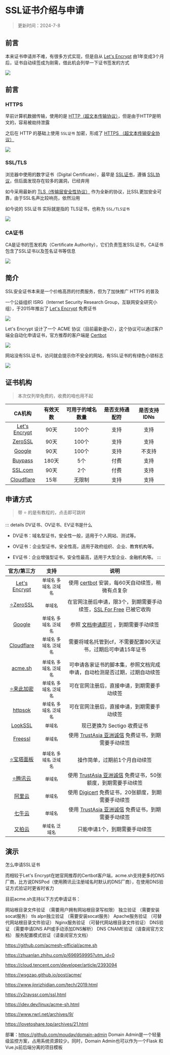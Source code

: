 # SSL证书介绍与申请

> 更新时间：2024-7-8

## 前言

本来证书申请并不难，有很多方式实现，但是自从 [Let's Encrypt](https://letsencrypt.org/zh-cn/) 由1年变成3个月后，证书自动续签成为刚需，借此机会列举一下证书签发的方式

![](/ssl/ssl-01.png)



## 前言

### HTTPS

早前计算机数据传输，使用的是 [HTTP（超文本传输协议）](https://baike.baidu.com/item/HTTP)，但是由于HTTP是明文的，容易被劫持泄露

之后在 HTTP 的基础上使用 `SSL证书` 加密，形成了 [HTTPS （超文本传输安全协议）](https://baike.baidu.com/item/HTTPS)

![](/ssl/ssl-02.png)


### SSL/TLS

浏览器中使用的数字证书（Digital Certificate），最早是 [SSL证书](https://baike.baidu.com/item/SSL%E8%AF%81%E4%B9%A6)，遵循 [SSL协议](https://baike.baidu.com/item/%E5%AE%89%E5%85%A8%E5%A5%97%E6%8E%A5%E5%B1%82)，但后面发现存在较多的漏洞，已经弃用

如今采用最新的 [TLS（传输层安全性协议）](https://baike.baidu.com/item/TLS) 作为全新的协议，比SSL更加安全可靠，由于SSL名声比较响亮，依然沿用

如今说的 SSL证书 实际就是指的 TLS证书，也称为 `SSL/TLS证书`

![](/ssl/ssl-03.png)


### CA证书

CA是证书的签发机构（Certificate Authority），它们负责签发SSL证书，CA证书包含了SSL证书以及签名证书等信息

![](/ssl/ssl-04.png)



## 简介

SSL安全证书本来是一个价格高昂的付费服务，但为了加快推广 HTTPS 的普及

一个公益组织 ISRG（Internet Security Research Group，互联网安全研究小组），于2015年推出了 [Let's Encrypt](https://letsencrypt.org/zh-cn/) 免费证书

![](/ssl/ssl-05.png)

Let's Encrypt 设计了一个 ACME 协议（目前最新是v2），这个协议可以通过客户端全自动化申请证书，官方推荐的客户端是 [Certbot](https://certbot.eff.org/)

![](/ssl/ssl-06.png)

网站没有SSL证书，访问就会提示你不安全的网站，有SSL证书的有绿色小锁标志

![](/ssl/ssl-07.png)



## 证书机构

> 本次仅列举免费的，收费的咱也用不起

| CA机构 | 有效天数 | 可用于的域名数量 | 是否支持通配符 | 是否支持IDNs |
|:-:|:-:|:-:|:-:|:-:|
| [Let's Encrypt](https://letsencrypt.org/zh-cn/) | 90天 | 100个 | 支持 | 支持 |
| [ZeroSSL](https://zerossl.com/) | 90天 | 100个 | 支持 | 支持 |
| [Google](https://pki.goog/) | 90天 | 100个 | 支持 | 不支持 |
| [Buypass](https://www.buypass.com/) | 180天 | 5个 | 付费 | 支持 |
| [SSL.com](https://www.ssl.com/) | 90天 | 2个 | 付费 | 支持 |
| [Cloudflare](https://www.cloudflare.com/zh-cn/application-services/products/ssl/) | 15年 | 无限制 | 支持 | 支持 |




## 申请方式

> 带 ⭐ 的是有教程的，点击即可跳转

::: details DV证书、OV证书、EV证书是什么

* DV证书：域名型证书，安全性一般，适用于个人网站、测试等。

* OV证书：企业型证书，安全性高，适用于政府组织、企业、教育机构等。

* EV证书：企业增强型证书，安全性最高，适用于大型企业、金融机构等。
:::

| 官方/第三方 | 支持 | 说明 |
|:-:|:-:|:-:|
| [Let's Encrypt](https://letsencrypt.org/zh-cn/) | `单域名` `多域名` `泛域名` | 使用 [certbot](https://letsencrypt.org/zh-cn/docs/client-options/) 安装，每60天自动续签，稍微有点复杂 |
| [⭐ZeroSSL](./zerossl.md) | `单域名` | 在官网注册后申请，限3个，到期需要手动续签，[SSL For Free](https://www.sslforfree.com/) 已被它收购 |
| [Google](https://pki.goog/) | `单域名` `多域名` `泛域名` | 参照 [文档申请即可](https://cloud.google.com/load-balancing/docs/ssl-certificates?hl=zh-cn) ，到期需要手动续签 |
| [Cloudflare](https://www.cloudflare.com/zh-cn/application-services/products/ssl/) | `单域名` `多域名` `泛域名` | 需要将域名托管到cf，不需要配置90天证书，过期后可申请15年证书 |
| |
| [acme.sh](https://github.com/acmesh-official/acme.sh) | `单域名` `多域名` `泛域名` | 可申请各家证书的脚本集，参照文档完成申请，自动检测是否过期，过期自动续签 |
| [⭐来此加密](./laici.md) | `单域名` `多域名` `泛域名` | 可在官网注册后，直接申请，到期需要手动续签 |
| [httpsok](https://httpsok.com/doc/) | `单域名` `多域名` `泛域名` | 可在官网注册后，直接申请，到期需要手动续签 |
| [LookSSL](https://lookssl.com/) | `单域名` | 现已更换为 Sectigo 收费证书 |
| [Freessl](https://freessl.cn/) | `单域名` | 使用 [TrustAsia 亚洲诚信](https://www.trustasia.com/) 免费证书，到期需要手动续签 |
| |
| [⭐宝塔面板](./bt.md) | `单域名` `多域名` `泛域名` | 操作简单，过期前1个月自动续签 |
| [⭐腾讯云](./tencent.md) | `单域名` | 使用 [TrustAsia 亚洲诚信](https://www.trustasia.com/) 免费证书，50张额度，到期需要手动续签 |
| [阿里云](https://www.aliyun.com/product/cas) | `单域名` | 使用 [Digicert](https://www.digicert.com/cn) 免费证书，20张额度，到期需要手动续签 |
| [七牛云](https://www.qiniu.com/) | `单域名` | 使用 [TrustAsia 亚洲诚信](https://www.trustasia.com/) 免费证书，到期需要手动续签 |
| [又拍云](https://www.upyun.com/products/ssl) | `单域名` `泛域名` | 只能申请1个，到期需要手动续签 |




## 演示



怎么申请SSL证书

而相较于Let's Encrypt在她官网推荐的Certbot客户端，acme.sh支持更多的DNS厂商，比方说DNSPod（使用腾讯云注册域名时默认的DNS厂商），在使用DNS验证方式验证时更省时省力

目前acme.sh支持以下方式申请证书：

网站根目录文件验证 （需要用户拥有网站根目录写权限）
独立验证 （需要安装socat服务）
tls alpn独立验证 （需要安装socat服务）
Apache服务验证 （可替代网站根目录文件验证）
Nginx服务验证 （可替代网站根目录文件验证）
DNS验证 （需要申请DNS API或手动添加DNS解析）
DNS CNAME验证（请查阅官方文档）
服务配置模式验证（请查阅官方文档）

https://github.com/acmesh-official/acme.sh

https://zhuanlan.zhihu.com/p/696959995?utm_id=0

https://cloud.tencent.com/developer/article/2393094

https://wsgzao.github.io/post/acme/

https://www.jinrizhidian.com/tech/2019.html

https://v2rayssr.com/ssl.html

https://idev.dev/linux/acme-sh.html

https://www.rwrl.net/archives/9/

https://lovetoshare.top/archives/21.html


部署：https://github.com/mouday/domain-admin
Domain Admin是一个轻量级监控方案，占用系统资源较少。同时，Domain Admin也可以作为一个Flask 和 Vue.js前后端分离的项目模板
